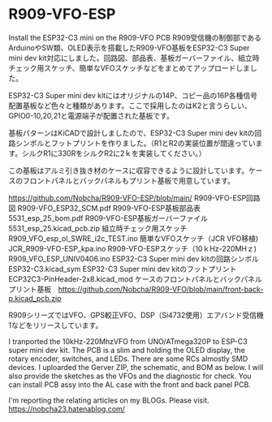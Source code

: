 # R909-VFO-ESP
Install the ESP32-C3 mini on the R909-VFO PCB
R909受信機の制御部であるArduinoやSW類、OLED表示を搭載したR909-VFO基板をESP32-C3 Super mini dev kit対応にしました。回路図、部品表、基板ガーバーファイル、組立時チェック用スケッチ、簡単なVFOスケッチなどをまとめてアップロードしました。

ESP32-C3 Super mini dev kitにはオリジナルの14P、コピー品の16P各種信号配置基板など色々と種類があります。ここで採用したのはK2と言うらしい、GPIO0-10,20,21と電源端子が配置された基板です。

基板パターンはKiCADで設計しましたので、ESP32-C3 Super mini dev kitの回路シンボルとフットプリントを作りました。（R1とR2の実装位置が間違っています。シルクR1に330RをシルクR2に2ｋを実装してください。）

この基板はアルミ引き抜き材のケースに収容できるように設計しています。ケースのフロントパネルとバックパネルもプリント基板で用意しています。

https://github.com/Nobcha/R909-VFO-ESP/blob/main/
R909-VFO-ESP回路図                   R909-VFO_ESP32_SCM.pdf
R909-VFO-ESP基板部品表　　    5531_esp_25_bom.pdf
R909-VFO-ESP基板ガーバーファイル　　5531_esp_25.kicad_pcb.zip
組立時チェック用スケッチ            R909_VFO_esp_ol_SWRE_i2c_TEST.ino
簡単なVFOスケッチ（JCR VFO移植)   JCR_R909-VFO-ESP_kpa.ino
R909-VFO-ESPスケッチ（10ｋHz-220MHｚ)　R909_VFO_ESP_UNIV0406.ino
ESP32-C3 Super mini dev kitの回路シンボル      ESP32-C3.kicad_sym
ESP32-C3 Super mini dev kitのフットプリント  ECP32C3-PinHeader-2x8.kicad_mod
ケースのフロントパネルとバックパネルプリント基板　https://github.com/Nobcha/R909-VFO/blob/main/front-back-p.kicad_pcb.zip

R909シリーズではVFO、GPS較正VFO、DSP（Si4732使用）エアバンド受信機1などをリリースしています。


I tranported the 10kHz-220MhzVFO from UNO/ATmega320P to ESP-C3 super mini dev kit. The PCB is a slim and holding the OLED display, the rotary encoder, switches, and LEDs. There are some RCs almostly SMD devices. I uploarded the Gerver ZIP, the schematic, and BOM as below.
I will also provide the sketches as the VFOs and the diagnostic for check.
You can install PCB assy into the AL case with the front and back panel PCB.

I'm reporting the relating articles on my BLOGs. Please visit.
 https://nobcha23.hatenablog.com/
